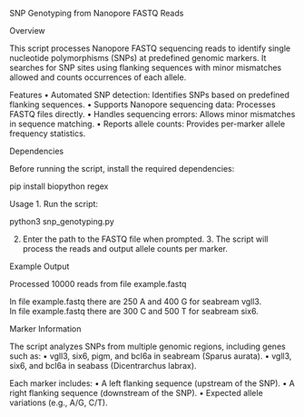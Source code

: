 SNP Genotyping from Nanopore FASTQ Reads

Overview

This script processes Nanopore FASTQ sequencing reads to identify single nucleotide polymorphisms (SNPs) at predefined genomic markers. It searches for SNP sites using flanking sequences with minor mismatches allowed and counts occurrences of each allele.

Features
	•	Automated SNP detection: Identifies SNPs based on predefined flanking sequences.
	•	Supports Nanopore sequencing data: Processes FASTQ files directly.
	•	Handles sequencing errors: Allows minor mismatches in sequence matching.
	•	Reports allele counts: Provides per-marker allele frequency statistics.

Dependencies

Before running the script, install the required dependencies:

pip install biopython regex  

Usage
	1.	Run the script:

 python3 snp_genotyping.py  

 2.	Enter the path to the FASTQ file when prompted.
	3.	The script will process the reads and output allele counts per marker.

Example Output

Processed 10000 reads from file example.fastq  

In file example.fastq there are 250 A and 400 G for seabream vgll3.  
In file example.fastq there are 300 C and 500 T for seabream six6.  

Marker Information

The script analyzes SNPs from multiple genomic regions, including genes such as:
	•	vgll3, six6, pigm, and bcl6a in seabream (Sparus aurata).
	•	vgll3, six6, and bcl6a in seabass (Dicentrarchus labrax).

Each marker includes:
	•	A left flanking sequence (upstream of the SNP).
	•	A right flanking sequence (downstream of the SNP).
	•	Expected allele variations (e.g., A/G, C/T).
